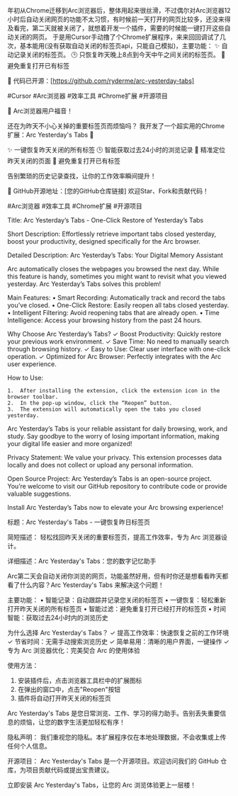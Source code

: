 年初从Chrome迁移到Arc浏览器后，整体用起来很丝滑，不过偶尔对Arc浏览器12小时后自动关闭网页的功能不太习惯，有时候前一天打开的网页比较多，还没来得及看完，第二天就被关闭了，就想着开发一个插件，需要的时候能一键打开这些自动关闭的网页。
于是用Cursor手动撸了个Chrome扩展程序，来来回回调试了几次，基本能用(没有获取自动关闭的标签页api，只能自己模拟)，主要功能：
✨ 自动记录关闭的标签页。
🕒 只恢复昨天晚上8点到今天中午之间关闭的标签页。
🔄 避免重复打开已有标签

🔗 代码已开源：[https://github.com/ryderme/arc-yesterday-tabs]

#Cursor #Arc浏览器 #效率工具 #Chrome扩展 #开源项目



📢 Arc浏览器用户福音！

还在为昨天不小心关掉的重要标签页而烦恼吗？
我开发了一个超实用的Chrome扩展：Arc Yesterday's Tabs 🚀

✨ 一键恢复昨天关闭的所有标签
🕒 智能获取过去24小时的浏览记录
🎯 精准定位昨天关闭的页面
🔄 避免重复打开已有标签

告别繁琐的历史记录查找，让你的工作效率瞬间提升！

🔗 GitHub开源地址：[您的GitHub仓库链接]
欢迎Star、Fork和贡献代码！

#Arc浏览器 #效率工具 #Chrome扩展 #开源项目


Title: Arc Yesterday’s Tabs - One-Click Restore of Yesterday’s Tabs

Short Description:
Effortlessly retrieve important tabs closed yesterday, boost your productivity, designed specifically for the Arc browser.

Detailed Description: Arc Yesterday’s Tabs: Your Digital Memory Assistant

Arc automatically closes the webpages you browsed the next day. While this feature is handy, sometimes you might want to revisit what you viewed yesterday. Arc Yesterday’s Tabs solves this problem!

Main Features:
• Smart Recording: Automatically track and record the tabs you’ve closed.
• One-Click Restore: Easily reopen all tabs closed yesterday.
• Intelligent Filtering: Avoid reopening tabs that are already open.
• Time Intelligence: Access your browsing history from the past 24 hours.

Why Choose Arc Yesterday’s Tabs?
✓ Boost Productivity: Quickly restore your previous work environment.
✓ Save Time: No need to manually search through browsing history.
✓ Easy to Use: Clear user interface with one-click operation.
✓ Optimized for Arc Browser: Perfectly integrates with the Arc user experience.

How to Use:

	1.	After installing the extension, click the extension icon in the browser toolbar.
	2.	In the pop-up window, click the “Reopen” button.
	3.	The extension will automatically open the tabs you closed yesterday.

Arc Yesterday’s Tabs is your reliable assistant for daily browsing, work, and study. Say goodbye to the worry of losing important information, making your digital life easier and more organized!

Privacy Statement:
We value your privacy. This extension processes data locally and does not collect or upload any personal information.

Open Source Project:
Arc Yesterday’s Tabs is an open-source project. You’re welcome to visit our GitHub repository to contribute code or provide valuable suggestions.

Install Arc Yesterday’s Tabs now to elevate your Arc browsing experience!




标题：Arc Yesterday's Tabs - 一键恢复昨日标签页

简短描述：
轻松找回昨天关闭的重要标签页，提高工作效率，专为 Arc 浏览器设计。

详细描述：Arc Yesterday's Tabs：您的数字记忆助手

Arc第二天会自动关闭你浏览的网页，功能虽然好用，但有时你还是想看看昨天都看了什么内容？Arc Yesterday's Tabs 来解决这个问题！

主要功能：
• 智能记录：自动跟踪并记录您关闭的标签页
• 一键恢复：轻松重新打开昨天关闭的所有标签页
• 智能过滤：避免重复打开已经打开的标签页
• 时间智能：获取过去24小时内的浏览历史

为什么选择 Arc Yesterday's Tabs？
✓ 提高工作效率：快速恢复之前的工作环境
✓ 节省时间：无需手动搜索浏览历史
✓ 简单易用：清晰的用户界面，一键操作
✓ 专为 Arc 浏览器优化：完美契合 Arc 的使用体验

使用方法：
1. 安装插件后，点击浏览器工具栏中的扩展图标
2. 在弹出的窗口中，点击"Reopen"按钮
3. 插件将自动打开昨天关闭的标签页

Arc Yesterday's Tabs 是您日常浏览、工作、学习的得力助手。告别丢失重要信息的烦恼，让您的数字生活更加轻松有序！

隐私声明：
我们重视您的隐私。本扩展程序仅在本地处理数据，不会收集或上传任何个人信息。

开源项目：
Arc Yesterday's Tabs 是一个开源项目。欢迎访问我们的 GitHub 仓库，为项目贡献代码或提出宝贵建议。

立即安装 Arc Yesterday's Tabs，让您的 Arc 浏览体验更上一层楼！


